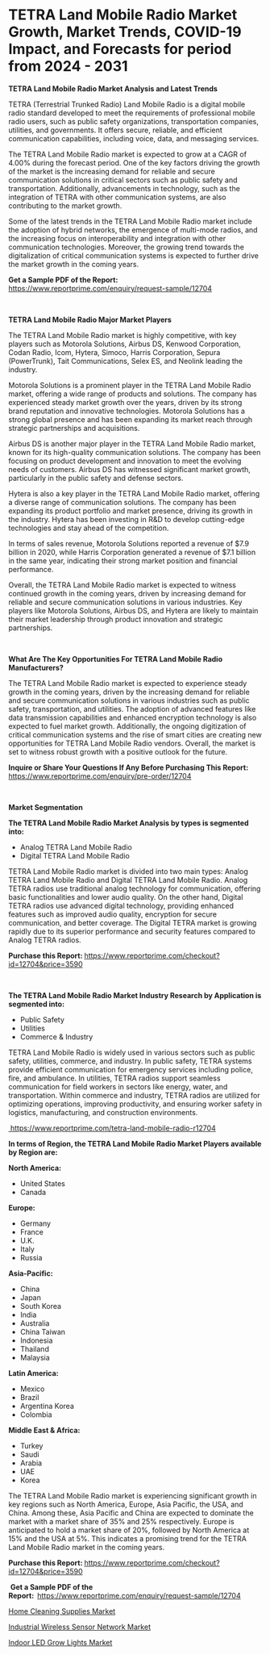 <p><h1>TETRA Land Mobile Radio Market Growth, Market Trends, COVID-19 Impact, and Forecasts for period from 2024 - 2031</h1></p><p><strong>TETRA Land Mobile Radio Market Analysis and Latest Trends</strong></p>
<p><p>TETRA (Terrestrial Trunked Radio) Land Mobile Radio is a digital mobile radio standard developed to meet the requirements of professional mobile radio users, such as public safety organizations, transportation companies, utilities, and governments. It offers secure, reliable, and efficient communication capabilities, including voice, data, and messaging services.</p><p>The TETRA Land Mobile Radio market is expected to grow at a CAGR of 4.00% during the forecast period. One of the key factors driving the growth of the market is the increasing demand for reliable and secure communication solutions in critical sectors such as public safety and transportation. Additionally, advancements in technology, such as the integration of TETRA with other communication systems, are also contributing to the market growth.</p><p>Some of the latest trends in the TETRA Land Mobile Radio market include the adoption of hybrid networks, the emergence of multi-mode radios, and the increasing focus on interoperability and integration with other communication technologies. Moreover, the growing trend towards the digitalization of critical communication systems is expected to further drive the market growth in the coming years.</p></p>
<p><strong>Get a Sample PDF of the Report:&nbsp;</strong> <a href="https://www.reportprime.com/enquiry/request-sample/12704">https://www.reportprime.com/enquiry/request-sample/12704</a></p>
<p>&nbsp;</p>
<p><strong>TETRA Land Mobile Radio Major Market Players</strong></p>
<p><p>The TETRA Land Mobile Radio market is highly competitive, with key players such as Motorola Solutions, Airbus DS, Kenwood Corporation, Codan Radio, Icom, Hytera, Simoco, Harris Corporation, Sepura (PowerTrunk), Tait Communications, Selex ES, and Neolink leading the industry. </p><p>Motorola Solutions is a prominent player in the TETRA Land Mobile Radio market, offering a wide range of products and solutions. The company has experienced steady market growth over the years, driven by its strong brand reputation and innovative technologies. Motorola Solutions has a strong global presence and has been expanding its market reach through strategic partnerships and acquisitions.</p><p>Airbus DS is another major player in the TETRA Land Mobile Radio market, known for its high-quality communication solutions. The company has been focusing on product development and innovation to meet the evolving needs of customers. Airbus DS has witnessed significant market growth, particularly in the public safety and defense sectors.</p><p>Hytera is also a key player in the TETRA Land Mobile Radio market, offering a diverse range of communication solutions. The company has been expanding its product portfolio and market presence, driving its growth in the industry. Hytera has been investing in R&D to develop cutting-edge technologies and stay ahead of the competition.</p><p>In terms of sales revenue, Motorola Solutions reported a revenue of $7.9 billion in 2020, while Harris Corporation generated a revenue of $7.1 billion in the same year, indicating their strong market position and financial performance.</p><p>Overall, the TETRA Land Mobile Radio market is expected to witness continued growth in the coming years, driven by increasing demand for reliable and secure communication solutions in various industries. Key players like Motorola Solutions, Airbus DS, and Hytera are likely to maintain their market leadership through product innovation and strategic partnerships.</p></p>
<p>&nbsp;</p>
<p><strong>What Are The Key Opportunities For TETRA Land Mobile Radio Manufacturers?</strong></p>
<p><p>The TETRA Land Mobile Radio market is expected to experience steady growth in the coming years, driven by the increasing demand for reliable and secure communication solutions in various industries such as public safety, transportation, and utilities. The adoption of advanced features like data transmission capabilities and enhanced encryption technology is also expected to fuel market growth. Additionally, the ongoing digitization of critical communication systems and the rise of smart cities are creating new opportunities for TETRA Land Mobile Radio vendors. Overall, the market is set to witness robust growth with a positive outlook for the future.</p></p>
<p><strong>Inquire or Share Your Questions If Any Before Purchasing This Report:</strong> <a href="https://www.reportprime.com/enquiry/pre-order/12704">https://www.reportprime.com/enquiry/pre-order/12704</a></p>
<p>&nbsp;</p>
<p><strong>Market Segmentation</strong></p>
<p><strong>The TETRA Land Mobile Radio Market Analysis by types is segmented into:</strong></p>
<p><ul><li>Analog TETRA Land Mobile Radio</li><li>Digital TETRA Land Mobile Radio</li></ul></p>
<p><p>TETRA Land Mobile Radio market is divided into two main types: Analog TETRA Land Mobile Radio and Digital TETRA Land Mobile Radio. Analog TETRA radios use traditional analog technology for communication, offering basic functionalities and lower audio quality. On the other hand, Digital TETRA radios use advanced digital technology, providing enhanced features such as improved audio quality, encryption for secure communication, and better coverage. The Digital TETRA market is growing rapidly due to its superior performance and security features compared to Analog TETRA radios.</p></p>
<p><strong>Purchase this Report:&nbsp;</strong><a href="https://www.reportprime.com/checkout?id=12704&price=3590">https://www.reportprime.com/checkout?id=12704&price=3590</a></p>
<p>&nbsp;</p>
<p><strong>The TETRA Land Mobile Radio Market Industry Research by Application is segmented into:</strong></p>
<p><ul><li>Public Safety</li><li>Utilities</li><li>Commerce & Industry</li></ul></p>
<p><p>TETRA Land Mobile Radio is widely used in various sectors such as public safety, utilities, commerce, and industry. In public safety, TETRA systems provide efficient communication for emergency services including police, fire, and ambulance. In utilities, TETRA radios support seamless communication for field workers in sectors like energy, water, and transportation. Within commerce and industry, TETRA radios are utilized for optimizing operations, improving productivity, and ensuring worker safety in logistics, manufacturing, and construction environments.</p></p>
<p><a href="https://www.reportprime.com/tetra-land-mobile-radio-r12704">&nbsp;https://www.reportprime.com/tetra-land-mobile-radio-r12704</a></p>
<p><strong>In terms of Region, the TETRA Land Mobile Radio Market Players available by Region are:</strong></p>
<p>
    <p> <strong> North America: </strong>
        <ul>
            <li>United States</li>
            <li>Canada</li>
        </ul>
        </p> 
    <p> <strong> Europe: </strong>
        <ul>
            <li>Germany</li>
            <li>France</li>
            <li>U.K.</li>
            <li>Italy</li>
            <li>Russia</li>
        </ul>
        </p> 
    <p> <strong> Asia-Pacific: </strong>
        <ul>
            <li>China</li>
            <li>Japan</li>
            <li>South Korea</li>
            <li>India</li>
            <li>Australia</li>
            <li>China Taiwan</li>
            <li>Indonesia</li>
            <li>Thailand</li>
            <li>Malaysia</li>
        </ul>
        </p> 
    <p> <strong> Latin America: </strong>
        <ul>
            <li>Mexico</li>
            <li>Brazil</li>
            <li>Argentina Korea</li>
            <li>Colombia</li>
        </ul>
        </p> 
    <p> <strong> Middle East & Africa: </strong>
        <ul>
            <li>Turkey</li>
            <li>Saudi</li>
            <li>Arabia</li>
            <li>UAE</li>
            <li>Korea</li>
        </ul>
    </p>
    </p>
<p><p>The TETRA Land Mobile Radio market is experiencing significant growth in key regions such as North America, Europe, Asia Pacific, the USA, and China. Among these, Asia Pacific and China are expected to dominate the market with a market share of 35% and 25% respectively. Europe is anticipated to hold a market share of 20%, followed by North America at 15% and the USA at 5%. This indicates a promising trend for the TETRA Land Mobile Radio market in the coming years.</p></p>
<p><strong>Purchase this Report: </strong><a href="https://www.reportprime.com/checkout?id=12704&price=3590">https://www.reportprime.com/checkout?id=12704&price=3590</a></p>
<p>&nbsp;<strong>Get a Sample PDF of the Report:&nbsp;&nbsp;</strong><a href="https://www.reportprime.com/enquiry/request-sample/12704">https://www.reportprime.com/enquiry/request-sample/12704</a></p>
<p><strong></strong></p>
<p><p><a href="https://www.linkedin.com/pulse/home-cleaning-suppliesnbspmarket-focuses-market-share-size-p1uge?trackingId=Cp3weKr%2BkExsv%2FU14bnuHg%3D%3D">Home Cleaning Supplies Market</a></p><p><a href="https://github.com/HenrietteMills1/Market-Research-Report-List-1/blob/main/industrial-wireless-sensor-network-market.md">Industrial Wireless Sensor Network Market</a></p><p><a href="https://www.linkedin.com/pulse/indoor-led-grow-lights-market-competitive-analysis-trends-bqsxf?trackingId=LimGNBTjD3U4D8X7eUIPPA%3D%3D">Indoor LED Grow Lights Market</a></p></p>